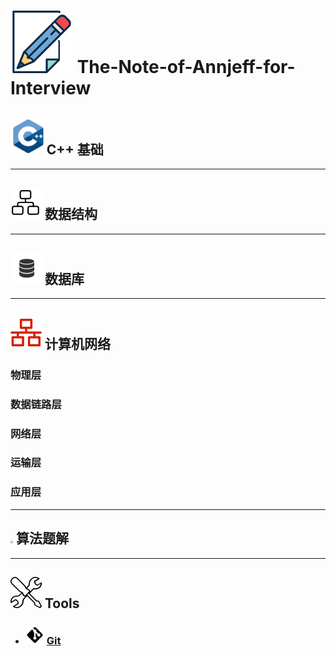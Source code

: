 # <img src="assets/note.png" style="zoom:50%;" /> The-Note-of-Annjeff-for-Interview

## <img src="assets/C++logo.jpg" style="zoom:25%;" /> C++ 基础

----



## <img src="assets/数据结构.png" style="zoom:25%;" /> 数据结构

---



## <img src="assets/数据库.png" style="zoom:25%;" /> 数据库

---



## <img src="assets/网络.png" style="zoom:25%;" /> 计算机网络

### 物理层

### 数据链路层

### 网络层

### 运输层

### 应用层

---



## <img src="assets/题.png" style="zoom:25%;" /> 算法题解

---



## <img src="assets/Tools.png" style="zoom:25%;" /> Tools

- ### <img src="assets/git.png" style="zoom:15%;" /> [Git](Tools/Git/Git基础.md)

